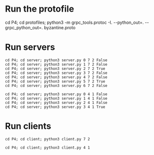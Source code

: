 # Run the protofile
cd P4; cd protofiles; python3 -m grpc_tools.protoc -I. --python_out=. --grpc_python_out=. byzantine.proto

# Run servers
```Testcase 1
cd P4; cd server; python3 server.py 0 7 2 False 
cd P4; cd server; python3 server.py 1 7 2 False  
cd P4; cd server; python3 server.py 2 7 2 True   
cd P4; cd server; python3 server.py 3 7 2 False  
cd P4; cd server; python3 server.py 4 7 2 False  
cd P4; cd server; python3 server.py 5 7 2 True   
cd P4; cd server; python3 server.py 6 7 2 False  
```

```Testcase 2
cd P4; cd server; python3 server.py 0 4 1 False
cd P4; cd server; python3 server.py 1 4 1 False
cd P4; cd server; python3 server.py 2 4 1 False
cd P4; cd server; python3 server.py 3 4 1 True
```


# Run clients
```Testcase 1
cd P4; cd client; python3 client.py 7 2
```

```Testcase 2
cd P4; cd client; python3 client.py 4 1
```



